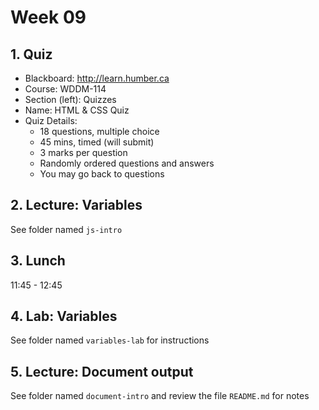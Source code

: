# Week 09

## 1. Quiz
- Blackboard: http://learn.humber.ca
- Course: WDDM-114
- Section (left): Quizzes
- Name: HTML & CSS Quiz
- Quiz Details:
	- 18 questions, multiple choice
	- 45 mins, timed (will submit)
	- 3 marks per question
	- Randomly ordered questions and answers
	- You may go back to questions


## 2. Lecture: Variables
See folder named `js-intro`

## 3. Lunch
11:45 - 12:45

## 4. Lab: Variables
See folder named `variables-lab` for instructions

## 5. Lecture: Document output
See folder named `document-intro` and review the file `README.md` for notes
